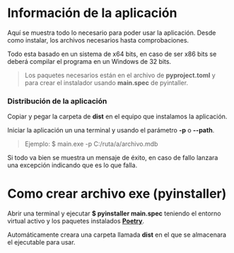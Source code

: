 # Información de la aplicación

Aquí se muestra todo lo necesario para poder usar la aplicación. Desde como instalar, los archivos necesarios hasta comprobaciones.

Todo esta basado en un sistema de x64 bits, en caso de ser x86 bits se deberá compilar el programa en un Windows de 32 bits. 

> Los paquetes necesarios están en el archivo de **pyproject.toml** y para crear el instalador usando **main.spec** de pyintaller.

### Distribución de la aplicación  
Copiar y pegar la carpeta de **dist** en el equipo que instalamos la aplicación.  
  
Iniciar la aplicación un una terminal y usando el parámetro **-p** o **--path**.

> Ejemplo: $ main.exe -p C:/ruta/a/archivo.mdb

Si todo va bien se muestra un mensaje de éxito, en caso de fallo lanzara una excepción indicando que es lo que falla.

# Como crear archivo exe (pyinstaller)
Abrir una terminal y ejecutar **$ pyinstaller main.spec** teniendo el entorno virtual activo y los paquetes instalados **[Poetry](https://python-poetry.org/)**.

Automáticamente creara una carpeta llamada **dist** en el que se almacenara el ejecutable para usar. 